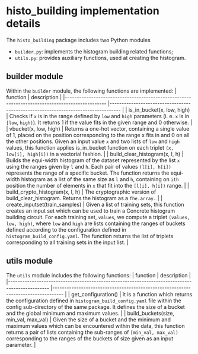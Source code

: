 # histo_building implementation details

The ```histo_building``` package includes two Python modules
- ```builder.py```: implements the histogram building related functions;
- ```utils.py```: provides auxiliary functions, used at creating the histogram.

## builder module
Within the ```builder``` module, the following functions are implemented:
| function            					  |    description														|
|----------------------------------------------------------------------------------------------- |----------------------------------------------------------------------------------   |
| is_in_bucket(x, low, high) | Checks if ```x``` is in the range defined by ```low``` and ```high``` parameters (i. e. ```x``` is in ```[low```, ```high)```). It returns 1 if the value fits in the given range and 0 otherwise. |
| vbucket(x, low, high) | Returns a one-hot vector, containing a single value of 1, placed on the position corresponding to the range x fits in and 0 on all the other positions. Given an input value ```x``` and two lists of ```low``` and ```high``` values, this function applies is_in_bucket function on each triplet ```(x, low[i], high[i])``` in a vectorial fashion. |
| build_clear_histogram(x, l, h) | Builds the equi-width histogram of the dataset represented by the list ```x``` using the ranges given by ```l``` and ```h```. Each pair of values ```(l[i], h[i])``` represents the range of a specific bucket. The function returns the equi-width histogram as a list of the same size as ```l``` and ```h```, containing on ```ith``` position the number of elements in ```x``` that fit into the ```[l[i], h[i])``` range. |
| build_crypto_histogram(x, l, h) | The cryptographic version of  build_clear_histogram. Returns the histogram as a ```fhe.array.``` |
| create_inputset(train_samples) | Given a list of training sets, this function creates an input set which can be used to train a Concrete histogram building circuit. For each training set, ```values```, we compute a triplet ```(values, low, high)```, where ```low``` and ```high``` are lists containing the ranges of buckets defined according to the configuration defined in ```histogram_build_config.yaml```. The function returns the list of triplets corresponding to all training sets in the input list. |


## utils module
The ```utils``` module includes the following functions:
| function            					  |    description														|
|----------------------------------------------------------------------------------------------- |----------------------------------------------------------------------------------   |
| get_configuration() | It is a function which returns the configuration defined in ```histogram_build_config.yaml``` file within the config sub-directory of the same package. It defines the size of a bucket and the global minimum and maximum values. |
| build_buckets(size, min_val, max_val) | Given the size of a bucket and the minimum and maximum values which can be encountered within the data, this function returns a pair of lists containing the sub-ranges of ```[min_val, max_val)``` corresponding to the ranges of the buckets of size given as an input parameter. |